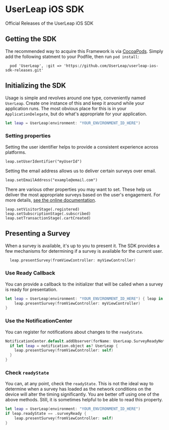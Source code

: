 # UserLeap iOS SDK

Official Releases of the UserLeap iOS SDK

## Getting the SDK

The recommended way to acquire this Framework is via [CocoaPods](https://cocoapods.org). Simply add the following statment to your Podfile, then run `pod install`:

```
  pod 'UserLeap', :git => 'https://github.com/UserLeap/userleap-ios-sdk-releases.git'
```

## Initializing the SDK

Usage is simple and revolves around one type, conveniently named `UserLeap`. Create one instance of this and keep it around while your application runs. The most obvious place for this is in your `ApplicationDelegate`, but do what's appropriate for your application.

```swift
let leap = UserLeap(environment: "YOUR_ENVIRONMENT_ID_HERE")
```

### Setting properties

Setting the user identifier helps to provide a consistent experience across platforms.

```
leap.setUserIdentifier("myUserId")
```

Setting the email address allows us to deliver certain surveys over email.

```
leap.setEmailAddress("example@email.com")
```

There are various other properties you may want to set. These help us deliver the most appropriate surveys based on the user's engagement. For more details, [see the online documentation](https://docs.userleap.com/installation).

```
leap.setVisitorStage(.registered)
leap.setSubscriptionStage(.subscribed)
leap.setTransactionStage(.cartCreated)
```

## Presenting a Survey

When a survey is available, it's up to you to present it. The SDK provides a few mechanisms for determining if a survey is available for the current user.

```swift
  leap.presentSurvey(fromViewController: myViewController)
```

### Use Ready Callback

You can provide a callback to the initializer that will be called when a survey is ready for presentation.

```swift
let leap = UserLeap(environment: "YOUR_ENVIRONMENT_ID_HERE") { leap in
    leap.presentSurvey(fromViewController: myViewController)
}
```

### Use the NotificationCenter

You can register for notifications about changes to the `readyState`.

```swift
NotificationCenter.default.addObserver(forName: UserLeap.SurveyReadyNotification, object: nil, queue: OperationQueue.main) { (notification) in
  if let leap = notification.object as? UserLeap {
    leap.presentSurvey(fromViewController: self)
  }
}
```

### Check `readyState`

You can, at any point, check the `readyState`. This is not the ideal way to determine when a survey has loaded as the network conditions on the device will alter the timing significantly. You are better off using one of the above methods. Still, it is sometimes helpful to be able to read this property.

```swift
let leap = UserLeap(environment: "YOUR_ENVIRONMENT_ID_HERE")
if leap.readyState == .surveyReady {
    leap.presentSurvey(fromViewController: self)
}
```